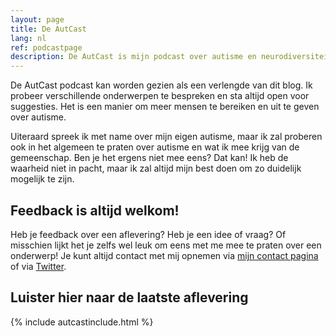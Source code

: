 ```yaml
---
layout: page
title: De AutCast
lang: nl
ref: podcastpage
description: De AutCast is mijn podcast over autisme en neurodiversiteit in het algemeen. Hiermee probeer ik op mijn eigen manier invulling te geven aan het uitleggen over verschillende onderwerpen zoals ik die ook hier bespreek op mijn blog.
---
```

De AutCast podcast kan worden gezien als een verlengde van dit blog. Ik probeer verschillende onderwerpen te bespreken en sta altijd open voor suggesties. Het is een manier om meer mensen te bereiken en uit te geven over autisme.

Uiteraard spreek ik met name over mijn eigen autisme, maar ik zal proberen ook in het algemeen te praten over autisme en wat ik mee krijg van de gemeenschap. Ben je het ergens niet mee eens? Dat kan! Ik heb de waarheid niet in pacht, maar ik zal altijd mijn best doen om zo duidelijk mogelijk te zijn.

## Feedback is altijd welkom!

Heb je feedback over een aflevering? Heb je een idee of vraag? Of misschien lijkt het je zelfs wel leuk om eens met me mee te praten over een onderwerp! Je kunt altijd contact met mij opnemen via [mijn contact pagina](/contact-opnemen.html) of via [Twitter](https://twitter.com/WesterinkDavid).

## Luister hier naar de laatste aflevering
{% include autcastinclude.html %}

